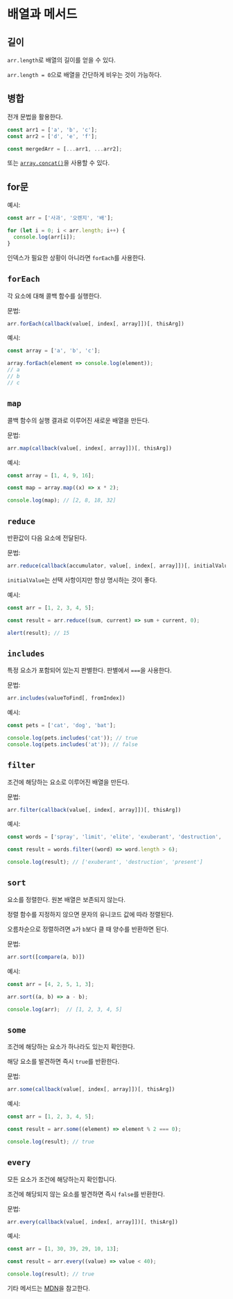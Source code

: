 # 배열과 메서드

## 길이

`arr.length`로 배열의 길이를 얻을 수 있다.

`arr.length = 0`으로 배열을 간단하게 비우는 것이 가능하다.

## 병합

전개 문법을 활용한다.

```js
const arr1 = ['a', 'b', 'c'];
const arr2 = ['d', 'e', 'f'];

const mergedArr = [...arr1, ...arr2];
```

또는 [`array.concat()`](https://developer.mozilla.org/ko/docs/Web/JavaScript/Reference/Global_Objects/Array/concat)을 사용할 수 있다.

## for문

예시:

```js
const arr = ['사과', '오렌지', '배'];

for (let i = 0; i < arr.length; i++) {
  console.log(arr[i]);
}
```

인덱스가 필요한 상황이 아니라면 `forEach`를 사용한다.

## `forEach`

각 요소에 대해 콜백 함수를 실행한다.

문법:

```js
arr.forEach(callback(value[, index[, array]])[, thisArg])
```

예시:

```js
const array = ['a', 'b', 'c'];

array.forEach(element => console.log(element));
// a
// b
// c
```

## `map`

콜백 함수의 실행 결과로 이루어진 새로운 배열을 만든다.

문법:

```js
arr.map(callback(value[, index[, array]])[, thisArg])
```

예시:

```js
const array = [1, 4, 9, 16];

const map = array.map((x) => x * 2);

console.log(map); // [2, 8, 18, 32]
```

## `reduce`

반환값이 다음 요소에 전달된다.

문법:

```js
arr.reduce(callback(accumulator, value[, index[, array]])[, initialValue])
```

`initialValue`는 선택 사항이지만 항상 명시하는 것이 좋다.

예시:

```js
const arr = [1, 2, 3, 4, 5];

const result = arr.reduce((sum, current) => sum + current, 0);

alert(result); // 15
```

## `includes`

특정 요소가 포함되어 있는지 판별한다. 판별에서 `===`을 사용한다.

문법:

```js
arr.includes(valueToFind[, fromIndex])
```

예시:

```js
const pets = ['cat', 'dog', 'bat'];

console.log(pets.includes('cat')); // true
console.log(pets.includes('at')); // false
```

## `filter`

조건에 해당하는 요소로 이루어진 배열을 만든다.

문법:

```js
arr.filter(callback(value[, index[, array]])[, thisArg])
```

예시:

```js
const words = ['spray', 'limit', 'elite', 'exuberant', 'destruction', 'present'];

const result = words.filter((word) => word.length > 6);

console.log(result); // ['exuberant', 'destruction', 'present']
```

## `sort`

요소를 정렬한다. 원본 배열은 보존되지 않는다.

정렬 함수를 지정하지 않으면 문자의 유니코드 값에 따라 정렬된다.

오름차순으로 정렬하려면 `a`가 `b`보다 클 때 양수를 반환하면 된다.

문법:

```js
arr.sort([compare(a, b)])
```

예시:

```js
const arr = [4, 2, 5, 1, 3];

arr.sort((a, b) => a - b);

console.log(arr);  // [1, 2, 3, 4, 5]
```

## `some`

조건에 해당하는 요소가 하나라도 있는지 확인한다.

해당 요소를 발견하면 즉시 `true`를 반환한다.

문법:

```js
arr.some(callback(value[, index[, array]])[, thisArg])
```

예시:

```js
const arr = [1, 2, 3, 4, 5];

const result = arr.some((element) => element % 2 === 0);

console.log(result); // true
```

## `every`

모든 요소가 조건에 해당하는지 확인합니다.

조건에 해당되지 않는 요소를 발견하면 즉시 `false`를 반환한다.

문법:

```js
arr.every(callback(value[, index[, array]])[, thisArg])
```

예시:

```js
const arr = [1, 30, 39, 29, 10, 13];

const result = arr.every((value) => value < 40);

console.log(result); // true
```

기타 메서드는 [MDN](https://developer.mozilla.org/ko/docs/Web/JavaScript/Reference/Global_Objects/Array#%EC%9D%B8%EC%8A%A4%ED%84%B4%EC%8A%A4_%EB%A9%94%EC%84%9C%EB%93%9C)을 참고한다.
